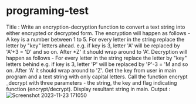# programing-test
Title : Write an encryption-decryption function to convert a text string into either encrypted or decrypted form. The encryption will happen as follows - A key is a number between 1 to 5. For every letter in the string replace the letter by "key" letters ahead. e.g. if key is 3, letter 'A' will be replaced by 'A'+3 = 'D' and so on. After *Z' it should wrap around to 'A'. Decryption will happen as follows - For every letter in the string replace the letter by "key" letters behind e.g. if key is 3, letter 'P' will be replaced by 'P'-3 = 'M and so on. After 'A' it should wrap around to 'Z'. Get the key from user in main program and a text string with only capital letters. Call the function encrypt _decrypt with three parameters - the string, the key and flag indicating function (encrypt/decrypt). Display resultant string in main.
Output :
![Screenshot 2023-11-23 171050](https://github.com/noor307922/programing-test/assets/125033135/64f62ca9-c65c-496d-a1ac-2d4f123c7a95)
